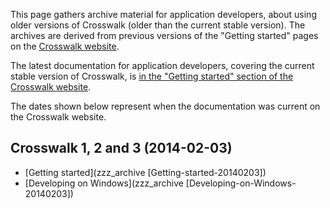 This page gathers archive material for application developers, about using older versions of Crosswalk (older than the current stable version). The archives are derived from previous versions of the "Getting started" pages on the [Crosswalk website](http://crosswalk-project.org/).

The latest documentation for application developers, covering the current stable version of Crosswalk, is [in the "Getting started" section of the Crosswalk website](http://crosswalk-project.org/#documentation/getting_started).

The dates shown below represent when the documentation was current on the Crosswalk website.

## Crosswalk 1, 2 and 3 (2014-02-03)

* [Getting started](zzz_archive [Getting-started-20140203])
* [Developing on Windows](zzz_archive [Developing-on-Windows-20140203])